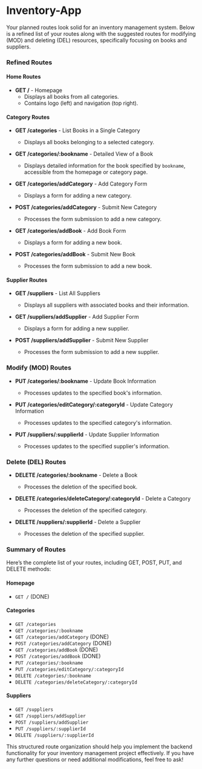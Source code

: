 # Inventory-App

Your planned routes look solid for an inventory management system. Below is a refined list of your routes along with the suggested routes for modifying (MOD) and deleting (DEL) resources, specifically focusing on books and suppliers.

### Refined Routes

#### Home Routes
- **GET /** - Homepage
  - Displays all books from all categories.
  - Contains logo (left) and navigation (top right).

#### Category Routes
- **GET /categories** - List Books in a Single Category
  - Displays all books belonging to a selected category.

- **GET /categories/:bookname** - Detailed View of a Book
  - Displays detailed information for the book specified by `bookname`, accessible from the homepage or category page.

- **GET /categories/addCategory** - Add Category Form
  - Displays a form for adding a new category.

- **POST /categories/addCategory** - Submit New Category
  - Processes the form submission to add a new category.

- **GET /categories/addBook** - Add Book Form
  - Displays a form for adding a new book.

- **POST /categories/addBook** - Submit New Book
  - Processes the form submission to add a new book.

#### Supplier Routes
- **GET /suppliers** - List All Suppliers
  - Displays all suppliers with associated books and their information.

- **GET /suppliers/addSupplier** - Add Supplier Form
  - Displays a form for adding a new supplier.

- **POST /suppliers/addSupplier** - Submit New Supplier
  - Processes the form submission to add a new supplier.

### Modify (MOD) Routes
- **PUT /categories/:bookname** - Update Book Information
  - Processes updates to the specified book's information.

- **PUT /categories/editCategory/:categoryId** - Update Category Information
  - Processes updates to the specified category's information.

- **PUT /suppliers/:supplierId** - Update Supplier Information
  - Processes updates to the specified supplier's information.

### Delete (DEL) Routes
- **DELETE /categories/:bookname** - Delete a Book
  - Processes the deletion of the specified book.

- **DELETE /categories/deleteCategory/:categoryId** - Delete a Category
  - Processes the deletion of the specified category.

- **DELETE /suppliers/:supplierId** - Delete a Supplier
  - Processes the deletion of the specified supplier.

### Summary of Routes
Here’s the complete list of your routes, including GET, POST, PUT, and DELETE methods:

#### Homepage
- `GET /` (DONE)

#### Categories
- `GET /categories`
- `GET /categories/:bookname`
- `GET /categories/addCategory` (DONE)
- `POST /categories/addCategory` (DONE)
- `GET /categories/addBook` (DONE)
- `POST /categories/addBook` (DONE)
- `PUT /categories/:bookname`
- `PUT /categories/editCategory/:categoryId`
- `DELETE /categories/:bookname`
- `DELETE /categories/deleteCategory/:categoryId`

#### Suppliers
- `GET /suppliers`
- `GET /suppliers/addSupplier`
- `POST /suppliers/addSupplier`
- `PUT /suppliers/:supplierId`
- `DELETE /suppliers/:supplierId`

This structured route organization should help you implement the backend functionality for your inventory management project effectively. If you have any further questions or need additional modifications, feel free to ask!

